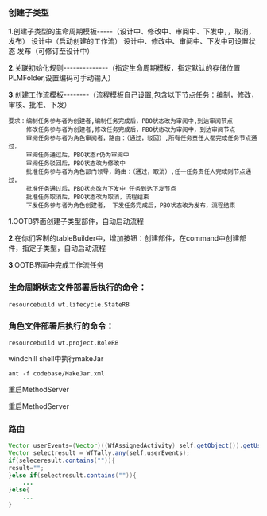 ### 创建子类型

**1**.创建子类型的生命周期模板-----（设计中、修改中、审阅中、下发中，，取消，发布）
	设计中（启动创建的工作流）  设计中、修改中、审阅中、下发中可设置状态    发布（可修订至设计中）

**2**.关联初始化规则--------------（指定生命周期模板，指定默认的存储位置PLMFolder,设置编码可手动输入）

**3**.创建工作流模板--------（流程模板自己设置,包含以下节点任务：编制，修改，审核、批准、下发）

```
要求：编制任务参与者为创建者,编制任务完成后，PBO状态改为审阅中,到达审阅节点
     修改任务参与者为创建者,修改任务完成后，PBO状态改为审阅中，到达审阅节点
	 审阅任务参与者为角色审阅者，路由：（通过，驳回）,所有任务责任人都完成任务节点通过，
	 审阅任务通过后，PBO状态r仍为审阅中
	 审阅任务驳回后，PBO状态改为修改中						
     批准任务参与者为角色部门领导，路由：（通过，取消）,任一任务责任人完成则节点通过，
	 批准任务通过后，PBO状态改为下发中 任务到达下发节点
	 批准任务取消后，PBO状态改为取消，流程结束		  
     下发任务参与者为角色创建者， 下发任务完成后，PBO状态改为发布，流程结束
```

**1**.OOTB界面创建子类型部件，自动启动流程

**2**.在你们客制的tableBuilder中，增加按钮：创建部件，在command中创建部件，指定子类型，自动启动流程

**3**.OOTB界面中完成工作流任务

### 生命周期状态文件部署后执行的命令：    

```shell
resourcebuild wt.lifecycle.StateRB
```

### 角色文件部署后执行的命令：    

```shell
resourcebuild wt.project.RoleRB
```

windchill shell中执行makeJar

```
ant -f codebase/MakeJar.xml 
```

重启MethodServer    

重启MethodServer    

### 路由

```java
Vector userEvents=(Vector)((WfAssignedActivity) self.getObject()).getUserEventList();
Vector selectresult = WfTally.any(self,userEvents);
if(seleceresult.contains("")){
result="";
}else if(selectresult.contains("")){
	...
}else{
    ...
}
```

